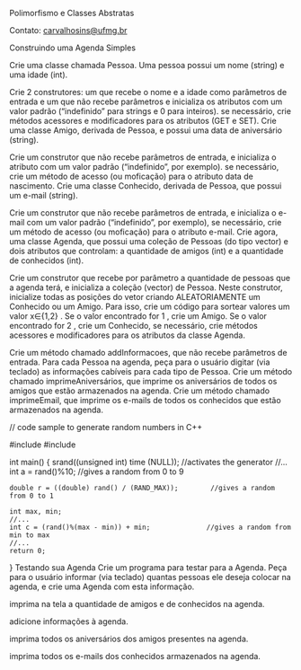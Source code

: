 Polimorfismo e Classes Abstratas

Contato: carvalhosins@ufmg.br

Construindo uma Agenda Simples

Crie uma classe chamada Pessoa. Uma pessoa possui um nome (string) e uma idade (int).

Crie 2 construtores: um que recebe o nome e a idade como parâmetros de entrada e um que não recebe parâmetros e inicializa os atributos com um valor padrão (“indefinido” para strings e 0 para inteiros).
se necessário, crie métodos acessores e modificadores para os atributos (GET e SET).
Crie uma classe Amigo, derivada de Pessoa, e possui uma data de aniversário (string).

Crie um construtor que não recebe parâmetros de entrada, e inicializa o atributo com um valor padrão (“indefinido”, por exemplo).
se necessário, crie um método de acesso (ou moficação) para o atributo data de nascimento.
Crie uma classe Conhecido, derivada de Pessoa, que possui um e-mail (string).

Crie um construtor que não recebe parâmetros de entrada, e inicializa o e-mail com um valor padrão (“indefinido”, por exemplo), se necessário, 
crie um método de acesso (ou moficação) para o atributo e-mail.
Crie agora, uma classe Agenda, que possui uma coleção de Pessoas (do tipo vector) e dois atributos que controlam: a quantidade de amigos (int) e 
a quantidade de conhecidos (int).

Crie um construtor que recebe por parâmetro a quantidade de pessoas que a agenda terá, e inicializa a coleção (vector) de Pessoa. 
Neste construtor, inicialize todas as posições do vetor criando ALEATORIAMENTE um Conhecido ou um Amigo. Para isso, crie um código para sortear
valores um valor  x∈{1,2} . Se o valor encontrado for  1 , crie um Amigo. Se o valor encontrado for  2 , crie um Conhecido, se necessário,
crie métodos acessores e modificadores para os atributos da classe Agenda.

Crie um método chamado addInformacoes, que não recebe parâmetros de entrada. Para cada Pessoa na agenda, peça para o usuário digitar (via teclado) as informações cabíveis para cada tipo de Pessoa.
Crie um método chamado imprimeAniversários, que imprime os aniversários de todos os amigos que estão armazenados na agenda.
Crie um método chamado imprimeEmail, que imprime os e-mails de todos os conhecidos que estão armazenados na agenda.

// code sample to generate random numbers in C++

#include <iostream>
#include <ctime>

int main()
{
    srand((unsigned int) time (NULL)); //activates the generator
    //...
    int a = rand()%10;        //gives a random from 0 to 9

    double r = ((double) rand() / (RAND_MAX));        //gives a random from 0 to 1

    int max, min;
    //...
    int c = (rand()%(max - min)) + min;              //gives a random from min to max
    //...
    return 0;
}
Testando sua Agenda
Crie um programa para testar para a Agenda. Peça para o usuário informar (via teclado) quantas pessoas ele deseja colocar na agenda, e crie uma Agenda com esta informação.

imprima na tela a quantidade de amigos e de conhecidos na agenda.

adicione informações à agenda.

imprima todos os aniversários dos amigos presentes na agenda.

imprima todos os e-mails dos conhecidos armazenados na agenda.
